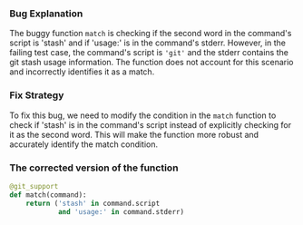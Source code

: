 ### Bug Explanation
The buggy function `match` is checking if the second word in the command's script is 'stash' and if 'usage:' is in the command's stderr. However, in the failing test case, the command's script is `'git'` and the stderr contains the git stash usage information. The function does not account for this scenario and incorrectly identifies it as a match.

### Fix Strategy
To fix this bug, we need to modify the condition in the `match` function to check if 'stash' is in the command's script instead of explicitly checking for it as the second word. This will make the function more robust and accurately identify the match condition.

### The corrected version of the function
```python
@git_support
def match(command):
    return ('stash' in command.script
            and 'usage:' in command.stderr)
```